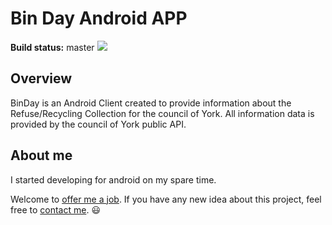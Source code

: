 # Bin Day Android APP

**Build status:** master ![](https://travis-ci.org/PedroLourenco/binDay.svg?branch=master)

## Overview
BinDay is an Android Client created to provide information about the Refuse/Recycling Collection for the council of York.
All information data is provided by the council of York public API.



## About me
I started developing for android on my spare time.

Welcome to [offer me a job](mailto:pdrolourenco@gmail.com). If you have any new idea about this project, feel free to [contact me](mailto:pdrolourenco@gmail.com). :smiley:
